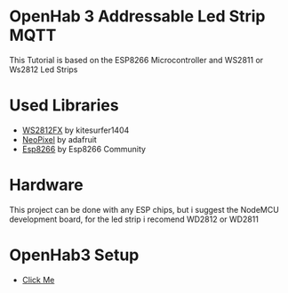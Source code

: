 # OpenHab 3 Addressable Led Strip MQTT

This Tutorial is based on the ESP8266 Microcontroller and WS2811 or Ws2812 Led Strips

# Used Libraries
* [WS2812FX](https://github.com/kitesurfer1404/WS2812FX) by kitesurfer1404 
* [NeoPixel](https://github.com/kitesurfer1404/WS2812FX) by adafruit
* [Esp8266](https://github.com/esp8266/Arduino) by Esp8266 Community

# Hardware
This project can be done with any ESP chips, but i suggest the NodeMCU development board, for the led strip i recomend WD2812 or WD2811

# OpenHab3 Setup
* [Click Me](https://github.com/RaduNicolaeEduard/OH3-LedStrip-Addressable/wiki)
